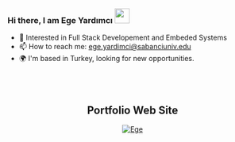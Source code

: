 ### Hi there, I am Ege Yardımcı <img src="https://user-images.githubusercontent.com/42378118/110234147-e3259600-7f4e-11eb-95be-0c4047144dea.gif" width="30">

- 🔭 Interested in Full Stack Developement and Embeded Systems
- 📫 How to reach me: ege.yardimci@sabanciuniv.edu
- 🌍 I'm based in Turkey, looking for new opportunities.

<br></br>

<h2 align="center">
Portfolio Web Site
</h2>

<p align="center">
<a href="https://egeyardimci.github.io/" target="_blank">
<img src=https://img.shields.io/badge/Ege%20Yard%C4%B1mc%C4%B1-%23121011.svg?style=for-the-badge&logo=github&logoColor=blue alt=Ege Yardimci style="margin-bottom: 5px;" />
  
</a> &nbsp;


</p>  
  
</div>  
